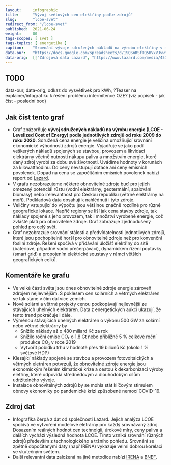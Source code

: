 ```yaml
---
layout:     infographic
title:      "Vývoj světových cen elektřiny podle zdrojů"
slug:       "lcoe-svet"
redirect_from: "/lcoe-svet"
published:  2021-06-24
weight:     80
tags-scopes: [ svet ]
tags-topics: [ energetika ]
caption:    "Srovnání vývoje sdružených nákladů na výrobu elektřiny v modelových velkých elektrárnách (tzv. utility-scale) od roku 2009 do roku 2020 především z pohledu technologií a trhu. Do ceny nevstupují dotace ani ceny emisních povolenek. V grafu jsou zobrazeny obnovitelné zdroje s největším potenciálem rozvoje v České republice."
data-our:   "https://docs.google.com/spreadsheets/d/1SQSnRSfTQ5HVxVJvwj4igfl22hyblYVjDo_INceKy4I"
data-orig:  [["Zdrojová data Lazard", "https://www.lazard.com/media/451419/lazards-levelized-cost-of-energy-version-140.pdf"]]
---
```


## TODO
data-our, data-orig, odkaz do vysvětlivek pro kWh, ?Teaser na explainer/infografiku k řešení problému intermitence OZE? (viz popisek - jak číst - poslední bod)

## Jak číst tento graf

- Graf znázorňuje **vývoj sdružených nákladů na výrobu energie (LCOE - Levelized Cost of Energy) podle jednotlivých zdrojů od roku 2009 do roku 2020**. Sdružená cena energie je veličina umožňující srovnání ekonomické výhodnosti zdrojů energie. Vyjadřuje se jako podíl veškerých nákladů spojených se stavbou, provozem a likvidací elektrárny včetně nutnosti nákupu paliva a množstvím energie, které daný zdroj vyrobí za dobu své životnosti. Uvádíme hodnoty v korunách za kilowatthodinu. Do ceny nevstupují dotace ani ceny emisních povolenek. Dopad na cenu se započítáním emisních povolenek nabízí report od [Lazard](https://www.lazard.com/media/451419/lazards-levelized-cost-of-energy-version-140.pdf).
- V grafu nezobrazujeme některé obnovitelné zdroje buď pro jejich omezený potenciál růstu (vodní elektrárny, geotermální, spalování biomasy) nebo irelevantnost pro Českou republiku (větrné elektrárny na moři). Podkladová data obsahují k nahlédnutí i tyto zdroje.
- Veličiny vstupující do výpočtu jsou většinou značně rozdílné pro různé geografické lokace. Napříč regiony se liší jak cena stavby zdroje, tak náklady spojené s jeho provozem, tak i množství vyrobené energie, což zvláště platí pro obnovitelné zdroje. Graf zobrazuje zjednodušený pohled pro celý svět.
- Graf nezobrazuje srovnání stálosti a předvídatelnosti jednotlivých zdrojů, které jsou pochopitelně horší pro obnovitelné zdroje než pro konvenční fosilní zdroje. Řešení spočívá v přidávání úložišť elektřiny do sítě (bateriové, případně vodní přečerpávací), dynamickém řízení poptávky (smart grid) a propojením elektrické soustavy v rámci větších geografických celků.


## Komentáře ke grafu

- Ve velké části světa jsou dnes obnovitelné zdroje energie zároveň zdrojem nejlevnějším. S poklesem cen solárních a větrných elektráren se tak stane v čím dál více zemích.
- Nové solární a větrné projekty cenou podkopávají nejlevnější ze stávajících uhelných elektráren. Data z energetických aukcí ukazují, že tento trend pokračuje i dále.
- Výměnou stávajících uhelných elektráren o výkonu 500 GW za solární nebo větrné elektrárny by
	- Snížilo náklady až o 480 miliard Kč za rok
	- Snížilo roční emise CO₂ o 1,8 Gt nebo přibližně 5 % celkové roční produkce CO₂ v roce 2019
	- Vytvořit pobídku trhu v hodnotě přes 19 bilionů Kč (okolo 1 % světové HDP)
- Klesající náklady spojené se stavbou a provozem fotovoltaických a větrných eletráren potvrzují, že obnovitelné zdroje energie jsou ekonomickým řešením klimatické krize a cestou k dekarbonizaci výroby eletřiny, které odpovídá střednědovým a dlouhodobým cílům udržitelného vývoje.
- Instalace obnovitelných zdrojů by se mohla stát klíčovým stimulem obnovy ekonomiky po pandemické krizi způsobené nemocí COVID-19.


## Zdroj dat

- Infografika čerpá z dat od společnosti Lazard. Jejich analýza LCOE spočívá ve vytvoření modelové eletrárny pro každý srovnávaný zdroj. Dosazením reálných hodnot cen technolgií, úrokové míry, ceny paliva a dalších vychází výsledná hodnota LCOE. Tímto vzniká srovnání různých zdrojů především z technologického a tržního pohledu. Srovnání se zpětně dopočítanými daty (např IRENA) vykazuje velmi dobrou korelaci se skutečným světem.
- Další relevantní data založená na jiné metodice nabízí [IRENA](https://www.irena.org/-/media/Files/IRENA/Agency/Publication/2020/Jun/IRENA_Power_Generation_Costs_2019.pdf) a [BNEF](https://assets.bbhub.io/professional/sites/24/BNEF-2021-Executive-Factbook.pdf).

